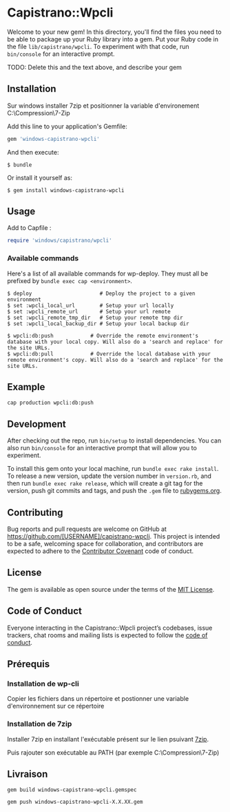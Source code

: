 # Capistrano::Wpcli

Welcome to your new gem! In this directory, you'll find the files you need to be able to package up your Ruby library into a gem. Put your Ruby code in the file `lib/capistrano/wpcli`. To experiment with that code, run `bin/console` for an interactive prompt.

TODO: Delete this and the text above, and describe your gem

## Installation

Sur windows installer 7zip et positionner la variable d'environement C:\Compression\7-Zip

Add this line to your application's Gemfile:

```ruby
gem 'windows-capistrano-wpcli'
```

And then execute:

    $ bundle

Or install it yourself as:

    $ gem install windows-capistrano-wpcli

## Usage

Add to Capfile :

```ruby
require 'windows/capistrano/wpcli'
```

### Available commands

Here's a list of all available commands for wp-deploy. They must all be prefixed by `bundle exec cap <environment>`.

```
$ deploy                      # Deploy the project to a given environment
$ set :wpcli_local_url        # Setup your url locally
$ set :wpcli_remote_url       # Setup your url remote
$ set :wpcli_remote_tmp_dir   # Setup your remote tmp dir
$ set :wpcli_local_backup_dir # Setup your local backup dir

$ wpcli:db:push            # Override the remote environment's database with your local copy. Will also do a 'search and replace' for the site URLs.
$ wpcli:db:pull            # Override the local database with your remote environment's copy. Will also do a 'search and replace' for the site URLs.
```

## Example

```
cap production wpcli:db:push
```

## Development

After checking out the repo, run `bin/setup` to install dependencies. You can also run `bin/console` for an interactive prompt that will allow you to experiment.

To install this gem onto your local machine, run `bundle exec rake install`. To release a new version, update the version number in `version.rb`, and then run `bundle exec rake release`, which will create a git tag for the version, push git commits and tags, and push the `.gem` file to [rubygems.org](https://rubygems.org).

## Contributing

Bug reports and pull requests are welcome on GitHub at https://github.com/[USERNAME]/capistrano-wpcli. This project is intended to be a safe, welcoming space for collaboration, and contributors are expected to adhere to the [Contributor Covenant](http://contributor-covenant.org) code of conduct.

## License

The gem is available as open source under the terms of the [MIT License](http://opensource.org/licenses/MIT).

## Code of Conduct

Everyone interacting in the Capistrano::Wpcli project’s codebases, issue trackers, chat rooms and mailing lists is expected to follow the [code of conduct](https://github.com/[USERNAME]/capistrano-wpcli/blob/master/CODE_OF_CONDUCT.md).

## Prérequis

### Installation de wp-cli

Copier les fichiers dans un répertoire et postionner une variable d'environnement sur ce répertoire

### Installation de 7zip

Installer 7zip en installant l'exécutable présent sur le lien psuivant [7zip](https://www.7-zip.org/download.html).

Puis rajouter son exécutable au PATH (par exemple C:\Compression\7-Zip)

## Livraison

```
gem build windows-capistrano-wpcli.gemspec

gem push windows-capistrano-wpcli-X.X.XX.gem
```